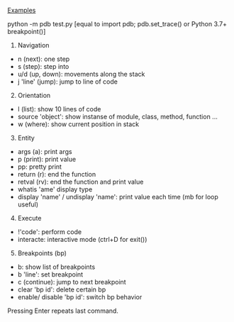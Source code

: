 [Examples](https://zen.yandex.ru/media/id/5f33070dfb3f292f3d71ac2f/otladka-python-s-pomosciu-pdb-5f4a3691aec899427dfdadf7?utm_source=serp)

python -m pdb test.py
[equal to import pdb; pdb.set_trace() or Python 3.7+ breakpoint()]
1. Navigation
  - n (next): one step
  - s (step): step into
  - u/d (up, down): movements along the stack 
  - j 'line' (jump): jump to line of code
2. Orientation
  - l (list): show 10 lines of code
  - source 'object': show instanse of module, class, method, function ...
  - w (where): show current position in stack
3. Entity
  - args (a): print args
  - p (print): print value
  - pp: pretty print
  - return (r): end the function
  - retval (rv): end the function and print value
  - whatis 'ame' display type
  - display 'name' / undisplay 'name': print value each time (mb for loop useful)
 4. Execute
  - !'code': perform code
  - interacte: interactive mode (ctrl+D for exit())
 5. Breakpoints (bp)
  - b: show list of breakpoints
  - b 'line': set breakpoint
  - c (continue): jump to next breakpoint
  - clear 'bp id': delete certain bp
  - enable/ disable 'bp id': switch bp behavior

Pressing Enter repeats last command.
